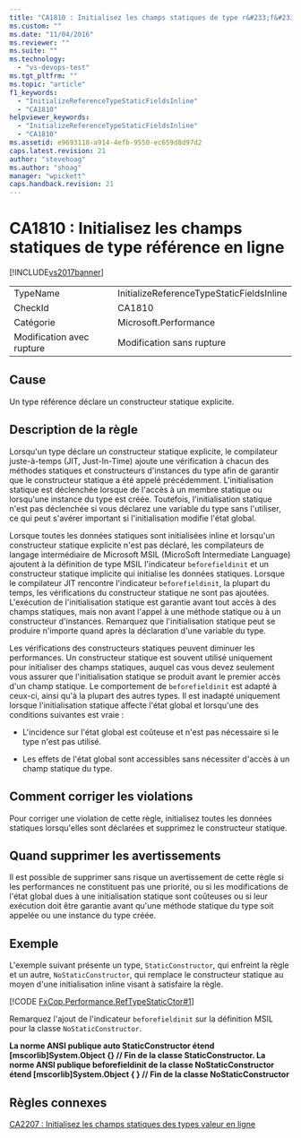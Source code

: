 ```yaml
---
title: "CA1810 : Initialisez les champs statiques de type r&#233;f&#233;rence en ligne | Microsoft Docs"
ms.custom: ""
ms.date: "11/04/2016"
ms.reviewer: ""
ms.suite: ""
ms.technology: 
  - "vs-devops-test"
ms.tgt_pltfrm: ""
ms.topic: "article"
f1_keywords: 
  - "InitializeReferenceTypeStaticFieldsInline"
  - "CA1810"
helpviewer_keywords: 
  - "InitializeReferenceTypeStaticFieldsInline"
  - "CA1810"
ms.assetid: e9693118-a914-4efb-9550-ec659d8d97d2
caps.latest.revision: 21
author: "stevehoag"
ms.author: "shoag"
manager: "wpickett"
caps.handback.revision: 21
---
```

# CA1810 : Initialisez les champs statiques de type r&#233;f&#233;rence en ligne
[!INCLUDE[vs2017banner](../code-quality/includes/vs2017banner.md)]

|||  
|-|-|  
|TypeName|InitializeReferenceTypeStaticFieldsInline|  
|CheckId|CA1810|  
|Catégorie|Microsoft.Performance|  
|Modification avec rupture|Modification sans rupture|  
  
## Cause  
 Un type référence déclare un constructeur statique explicite.  
  
## Description de la règle  
 Lorsqu'un type déclare un constructeur statique explicite, le compilateur juste\-à\-temps \(JIT, Just\-In\-Time\) ajoute une vérification à chacun des méthodes statiques et constructeurs d'instances du type afin de garantir que le constructeur statique a été appelé précédemment.  L'initialisation statique est déclenchée lorsque de l'accès à un membre statique ou lorsqu'une instance du type est créée.  Toutefois, l'initialisation statique n'est pas déclenchée si vous déclarez une variable du type sans l'utiliser, ce qui peut s'avérer important si l'initialisation modifie l'état global.  
  
 Lorsque toutes les données statiques sont initialisées inline et lorsqu'un constructeur statique explicite n'est pas déclaré, les compilateurs de langage intermédiaire de Microsoft MSIL \(MicroSoft Intermediate Language\) ajoutent à la définition de type MSIL l'indicateur `beforefieldinit` et un constructeur statique implicite qui initialise les données statiques.  Lorsque le compilateur JIT rencontre l'indicateur `beforefieldinit`, la plupart du temps, les vérifications du constructeur statique ne sont pas ajoutées.  L'exécution de l'initialisation statique est garantie avant tout accès à des champs statiques, mais non avant l'appel à une méthode statique ou à un constructeur d'instances.  Remarquez que l'initialisation statique peut se produire n'importe quand après la déclaration d'une variable du type.  
  
 Les vérifications des constructeurs statiques peuvent diminuer les performances.  Un constructeur statique est souvent utilisé uniquement pour initialiser des champs statiques, auquel cas vous devez seulement vous assurer que l'initialisation statique se produit avant le premier accès d'un champ statique.  Le comportement de `beforefieldinit` est adapté à ceux\-ci, ainsi qu'à la plupart des autres types.  Il est inadapté uniquement lorsque l'initialisation statique affecte l'état global et lorsqu'une des conditions suivantes est vraie :  
  
-   L'incidence sur l'état global est coûteuse et n'est pas nécessaire si le type n'est pas utilisé.  
  
-   Les effets de l'état global sont accessibles sans nécessiter d'accès à un champ statique du type.  
  
## Comment corriger les violations  
 Pour corriger une violation de cette règle, initialisez toutes les données statiques lorsqu'elles sont déclarées et supprimez le constructeur statique.  
  
## Quand supprimer les avertissements  
 Il est possible de supprimer sans risque un avertissement de cette règle si les performances ne constituent pas une priorité, ou si les modifications de l'état global dues à une initialisation statique sont coûteuses ou si leur exécution doit être garantie avant qu'une méthode statique du type soit appelée ou une instance du type créée.  
  
## Exemple  
 L'exemple suivant présente un type, `StaticConstructor`, qui enfreint la règle et un autre, `NoStaticConstructor`, qui remplace le constructeur statique au moyen d'une initialisation inline visant à satisfaire la règle.  
  
 [!CODE [FxCop.Performance.RefTypeStaticCtor#1](../CodeSnippet/VS_Snippets_CodeAnalysis/FxCop.Performance.RefTypeStaticCtor#1)]  
  
 Remarquez l'ajout de l'indicateur `beforefieldinit` sur la définition MSIL pour la classe `NoStaticConstructor`.  
  
  **La norme ANSI publique auto StaticConstructor étend \[mscorlib\]System.Object {} \/\/ Fin de la classe StaticConstructor. La norme ANSI publique beforefieldinit de la classe NoStaticConstructor étend \[mscorlib\]System.Object { } \/\/ Fin de la classe NoStaticConstructor**   
## Règles connexes  
 [CA2207 : Initialisez les champs statiques des types valeur en ligne](../code-quality/ca2207-initialize-value-type-static-fields-inline.md)
